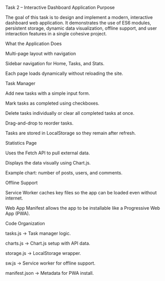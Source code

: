 Task 2 – Interactive Dashboard Application
Purpose

The goal of this task is to design and implement a modern, interactive dashboard web application.
It demonstrates the use of ES6 modules, persistent storage, dynamic data visualization, offline support, and user interaction features in a single cohesive project.

What the Application Does

Multi-page layout with navigation

Sidebar navigation for Home, Tasks, and Stats.

Each page loads dynamically without reloading the site.

Task Manager

Add new tasks with a simple input form.

Mark tasks as completed using checkboxes.

Delete tasks individually or clear all completed tasks at once.

Drag-and-drop to reorder tasks.

Tasks are stored in LocalStorage so they remain after refresh.

Statistics Page

Uses the Fetch API to pull external data.

Displays the data visually using Chart.js.

Example chart: number of posts, users, and comments.

Offline Support

Service Worker caches key files so the app can be loaded even without internet.

Web App Manifest allows the app to be installable like a Progressive Web App (PWA).

Code Organization

tasks.js → Task manager logic.

charts.js → Chart.js setup with API data.

storage.js → LocalStorage wrapper.

sw.js → Service worker for offline support.

manifest.json → Metadata for PWA install.

